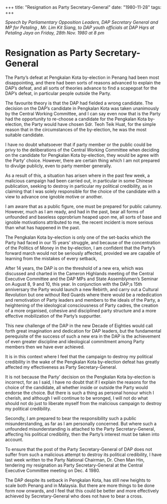 +++ 
title: "Resignation as Party Secretary-General"
date: "1980-11-28"
tags:
+++

_Speech by Parliamentary Opposition Leaders, DAP Secretary General and MP for Petaling , Mr. Lim Kit Siang, to DAP youth officials at DAP Hqrs at Petaling Jaya on Friday, 28th Nov. 1980 at 8 pm_

# Resignation as Party Secretary-General

The Party’s defeat at Pengkalan Kota by-election in Penang had been most disappointing, and there had been sorts of reasons advanced to explain the DAP’s defeat, and all sorts of theories advance to find a scapegoat for the DAP’s defeat, in particular people outside the Party.</u>

The favourite theory is that the DAP had fielded a wrong candidate. The decision on the DAP’s candidate in Pengkalan Kota was taken unanimously by the Central Working Committee, and I can say even now that is the Party had the opportunity to re-choose a candidate for the Pengkalan Kota by-election, the Party would have chosen Sdr. Teoh Teik Huat, for the simple reason that in the circumstances of the by-election, he was the most suitable candidate.

I have no doubt whatsoever that if party member or the public could be privy to the deliberations of the Central Working Committee when deciding on the candidate for Pengkalan Kota by-election, they would be agree with the Party’ choice. However, there are certain thing which I am not prepared to divulge publicly, even to party member generally.

As a result of this, a situation has arisen where in the past few week, a malicious campaign had been carried out, in particular in some Chinese publication, seeking to destroy in particular my political credibility, as in claiming that I was solely responsible for the choice of the candidate with a view to advance one ignoble motive or another.

I am aware that as a public figure, one must be prepared for public calumny. However, much as I am ready, and had in the past, bear all forms of unfounded and baseless opprobrium heaped upon me, all sorts of base and ignoble motivations attributed to me, the recent incident is more serious than what has happened in the past.

The Pengkalan Kota by-election is only one of the set-backs which the Party had faced in our 15 years’ struggle, and because of the concentration of the Politics of Money in the by-election, I am confident that the Party’s forward march would not be seriously affected, provided we are capable of learning from the mistakes of every setback,

After 14 years, the DAP is on the threshold of a new era, which was discussed and charted in the Cameron Highlands meeting of the Central Executive Committee and the DAP MPs and State Assemblymen’s Seminar on August 8, 9 and 10, this year. In conjunction with the DAP;s 15th anniversary the Party would launch a new Rebirth, and carry out a Cultural Revolution but one without Red Guards where there would be a rededication and remotivation of Party leaders and members to the ideals of the Party, a heightening of the ideological consciousness of Party cadres, the creation of a more organised, cohesive and disciplined party structure and a more effective mobilization of the Party’s suppurtter.

This new challenge of the DAP in the new Decade of Eighties would call forth great imagination and dedication for DAP leaders, but the fundamental perequisite of the success of such a new era in the DAP is the achievement of even greater discipline and ideological commitment among Party members then we have ever achieved.

It is in this context where I feel that the campaign to destroy my political credibility in the wake of the Pengkalan Kota by-election defeat has greatly affected my effectiveness as Party Secretary-General.

It is not because the Party’ decision on the Pengkalan Kota by-election is incorrect, for as I said, I have no doubt that if I explain the reasons for the choice of the candidate, all whether inside or outside the Party would endorse the choice. But there is such a thing as personal honour which I cherish, and although I will continue to be wronged, I will not do what should not do just to liberate myself from the malicious campaign to destroy my political credibility.

Secondly, I am prepared to bear the responsibility such a public misunderstanding, as far as I am personally concerned. But where such a unfounded misunderstanding is attached to the Party Secretary-General, affecting his political credibility, then the Party’s interest must be taken into account.

To ensure that the post of the Party Secretary-General of DAP does not suffer from such a malicious attempt to destroy its political credibility, I have last week written to the Party National Chairman, Dr. Chen Man Hin, tendering my resignation as Party Secretary-General at the Central Executive Committee meeting on Dec. 4 1980.

The DAP despite its setback in Pengkalan Kota, has still new heights to scale both Penang and in Malaysia. But there are more things to be done form now onwards, and I feel that this could be better and more effectively achieved by Secretary-General who does not have to bear a cross.
 
